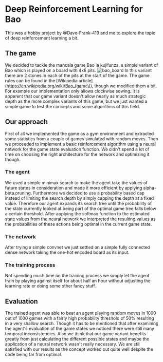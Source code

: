 # Deep Reinforcement Learning for Bao
This was a hobby project by @Dave-Frank-419 and me to explore the topic of deep reinforcement learning a bit.
## The game
We decided to tackle the mancala game Bao la kujifunza, a simple variant of Bao which is played on a board with 4x8 pits.
![bao_board](https://user-images.githubusercontent.com/9535190/77852183-861d4e00-71dd-11ea-9ced-74e93a2b4414.jpg)
In this variant there are 2 stones in each of the pits at the start of the game. The game rules can be found in the
[Wikipedia article](https://en.wikipedia.org/wiki/Bao_(game\)), though we modified them a bit. For example our implementation
only allows clockwise sowing. It is apparent that our game variant doesn't allow nearly as much strategic depth as the more
complex variants of this game, but we just wanted a simple game to test the concepts and some algorithms of this field.
## Our approach
First of all we implemented the game as a gym environment and extracted some statistics from a couple of games simulated
with random moves. Then we proceeded to implement a basic reinforcement algorithm using a neural network for the game state
evaluation function. We didn't spend a lot of time on choosing the right architecture for the network and optimizing it though.
### The agent
We used a simple minimax search to make the agent take the values of future states in consideration and made it more efficient
by applying alpha-beta.pruning. Furthermore we decided to use a probability based cap instead of limiting the search depth
by simply capping the depth at a fixed value. Therefore our agent expands its search tree until the probability of the state
currently looked at being part of the optimal game tree falls below a certain threshold. After applying the softmax function
to the estimated state values from the neural network we interpreted the resulting values as the probabilities of these
actions being optimal in the current game state.
### The network
After trying a simple convnet we just settled on a simple fully connected dense network taking the one-hot encoded board
as its input.
### The training process
Not spending much time on the training process we simply let the agent train by playing against itself for about half an
hour without adjusting the learning rate or doing some other fancy stuff.
## Evaluation
The trained agent was able to beat an agent playing random moves in 1000 out of 1000 games with a fairly high probability
threshold of 50% resulting in a very shallow search. Though it has to be mentioned that after examining the agent's evaluation
of the game states we noticed there were still many temporal inconsistencies. Also we think that our game variant benefits
greatly from just calculating the different possible states and maybe the application of a neural network wasn't really
necessary. We are still satisfied with our results as the concept worked out quite well despite the code being far from
optimal.